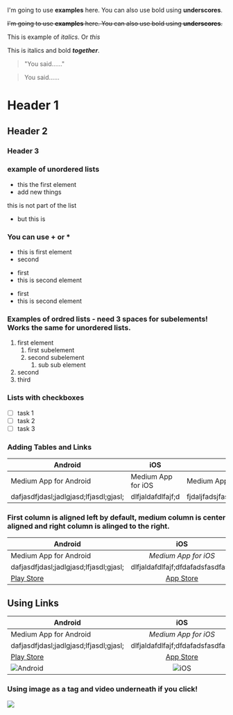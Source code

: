 I'm going to use **examples** here. You can also use bold using __underscores__.


~~I'm going to use **examples** here. You can also use bold using __underscores__.~~

This is example of _italics_. 
Or *this*

This is italics and bold __*together*__.


> "You said......"

> You said......

# Header 1

## Header 2

### Header 3

### example of unordered lists

- this the first element
- add new things

this is not part of the list

- but this is

### You can use + or *

+ this is first element
+ second
* first
* this is second element
- first
- this is second element



### Examples of ordred lists - need 3 spaces for subelements! Works the same for unordered lists.

1. first element
   1. first subelement
   2. second subelement
      1. sub sub element
2. second
3. third


### Lists with checkboxes

- [ ] task 1
- [ ] task 2
- [ ] task 3

### Adding Tables and Links

Android | iOS | Windows
------- | ------- | ---
Medium App for Android | Medium App for iOS | Medium App for Windows
dafjasdfjdasl;jadlgjasd;lfjasdl;gjasl; | dlfjaldafdlfajf;d | fjdaljfadsjfasda;fjdas;fasd;ldfdasfasdfasdfasdasdfasdgads


### First column is aligned left by default, medium column is center aligned and right column is alinged to the right.

Android | iOS | Windows
------- | :-------: | ---:
Medium App for Android | *Medium App for iOS* | Medium App for Windows
dafjasdfjdasl;jadlgjasd;lfjasdl;gjasl; | dlfjaldafdlfajf;dfdafadsfasdfasd | fjdaljfadsjfasda;fjdas;fasd;ldfdasfasdfasdfasdasdfasdgads
[Play Store](https://play.google.com/store?hl=en_US) | [App Store](https://www.apple.com/ios/app-store/) | [Microsoft Store](https://www.microsoft.com/en-us/store/apps/windows)

## Using Links

Android | iOS | Windows
------- | :-------: | ---:
Medium App for Android | *Medium App for iOS* | Medium App for Windows
dafjasdfjdasl;jadlgjasd;lfjasdl;gjasl; | dlfjaldafdlfajf;dfdafadsfasdfasd | fjdaljfadsjfasda;fjdas;fasd;ldfdfasdfasdasdfasdgads
[Play Store](https://play.google.com/store?hl=en_US) | [App Store](https://www.apple.com/ios/app-store/) | [Microsoft Store](https://www.microsoft.com/en-us/store/apps/windows)
![Android](https://zdnet3.cbsistatic.com/hub/i/2019/03/16/e118b0c5-cf3c-4bdb-be71-103228677b25/android-logo.png) | ![iOS](https://www.advancedbusinesssolutions.com/wp-content/uploads/2018/03/apple-ios1.jpg) | ![Windows](https://www.deepnetsecurity.com/wp-content/uploads/2014/03/windows-logo.jpg)


### Using image as a tag and video underneath if you click!
[![](https://code.visualstudio.com/opengraphimg/opengraph-home.png)](https://youtu.be/VqCgcpAypFQ)





